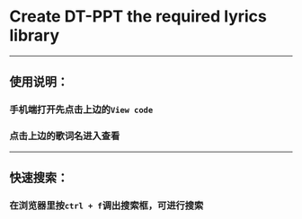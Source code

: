 # Create DT-PPT the required lyrics library

---

## 使用说明：

### 手机端打开先点击上边的`View code`
### 点击上边的歌词名进入查看
---
## 快速搜索：

### 在浏览器里按`ctrl + f`调出搜索框，可进行搜索
